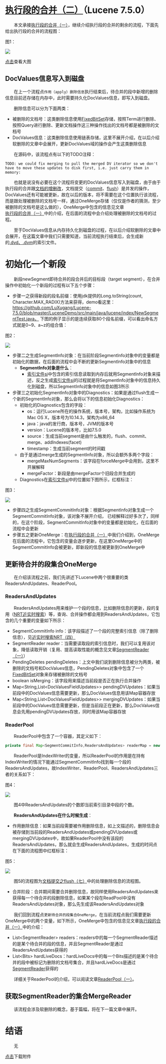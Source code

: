 # [执行段的合并（二）](https://www.amazingkoala.com.cn/Lucene/Index/)（Lucene 7.5.0）

&emsp;&emsp;本文承接[执行段的合并（一）](https://www.amazingkoala.com.cn/Lucene/Index/2019/1024/101.html)，继续介绍执行段的合并的剩余的流程，下面先给出执行段的合并的流程图：

图1：

<img src="执行段的合并（二）-image/1.png">

[点击]()查看大图

## DocValues信息写入到磁盘

&emsp;&emsp;在上一个流程点`作用（apply）删除信息`执行结束后，待合并的段中新增的删除信息目前还存储在内存中，此时需要持久化DocValues信息，即写入到磁盘。

&emsp;&emsp;删除信息可以分为下面两类：

- 被删除的文档号：这类删除信息使用[FixedBitSet](https://www.amazingkoala.com.cn/Lucene/gongjulei/2019/0404/45.html)存储，按照Term进行删除、按照Query进行删除、更新文档操作这三种操作找出的文档号都是被删除的文档号
- DocValues信息：这类删除信息使用链表存储，这里不展开介绍，在以后介绍软删除的文章中会展开，更新DocValues域的操作会产生这类删除信息

&emsp;&emsp;在源码中，该流程点有以下的TODO注释：

```text
TODO: we could fix merging to pull the merged DV iterator so we don't have to move these updates to disk first, i.e. just carry them in memory:
```

&emsp;&emsp;也就是说没有必要在这个流程将变更的DocValues信息写入到磁盘，由于由于执行段的合并跟[文档的增删改](https://www.amazingkoala.com.cn/Lucene/Index/2019/0626/68.html)，文档提交（[commit](https://www.amazingkoala.com.cn/Lucene/Index/2019/0906/91.html)、[flush](https://www.amazingkoala.com.cn/Lucene/Index/2019/0716/74.html)）是并发的操作，DocValues还有可能被更新，故在以后的版本，将不需要在这个位置执行该流程，而是跟处理被删除的文档号一样，通过OneMerge存储（仅仅是作者的猜测，至少被删除的文档号是这么做的），OneMerge中包含的信息见文章[执行段的合并（一）](https://www.amazingkoala.com.cn/Lucene/Index/2019/1024/101.html)中的介绍，在后面的流程中会介绍处理被删除的文档号的过程。

&emsp;&emsp;至于DocValues信息从内存持久化到磁盘的过程，在以后介绍软删除的文章中会展开，在这篇文章中我们只需要知道，当前流程执行结束后，会生成新的[.dvd、.dvm](https://www.amazingkoala.com.cn/Lucene/DocValues/2019/0218/33.html)的索引文件。

# 初始化一个新段

&emsp;&emsp;新段newSegment即待合并的段合并后的目标段（target segment），在合并操作中初始化一个新段的过程有以下五个步骤：

- 步骤一之获得新段的段名前缀：使用jdk提供的Long.toString(count, Character.MAX_RADIX)方法来获得，demo看这里：https://github.com/LuXugang/Lucene-7.5.0/blob/master/LuceneDemo/src/main/java/lucene/index/NewSegmentTest.java， 下图的例子显示的是连续获取80个段名前缀，可以看出命名方式就是0~9、a~z的组合值：

图2：

<img src="执行段的合并（二）-image/2.png">

- 步骤二之生成SegmentInfo对象：在当前阶段SegmentInfo对象中的变量都是初始化的数据，在后面的流程中会不断的更新SegmentInfo对象中的信息
  - **SegmentInfo对象是什么**：
    - [索引文件si](https://www.amazingkoala.com.cn/Lucene/suoyinwenjian/2019/0605/63.html)中包含的索引信息读取到内存后就用SegmentInfo对象来描述，反之生成[索引文件si](https://www.amazingkoala.com.cn/Lucene/suoyinwenjian/2019/0605/63.html)的过程就是将SegmentInfo对象中的信息持久化到磁盘，所以SegmentInfo对象中的信息如图3所示
- 步骤三之初始化SegmentInfo对象中的Diagnostics：如果是通过flush生成一个新的SegmentInfo对象，那么会将以下的信息初始化Diagnostics：
  - 初始化的Diagnostics包含的字段：
    - os：运行Lucene所在的操作系统，版本号，架构，比如操作系统为Mac OS X，版本号为10.14.3，架构为x86_64
    - java：java的发行商，版本号，JVM的版本号
    - version：Lucene的版本号，比如7.5.0
    - source：生成当前segment是由什么触发的，flush、commit、merge、addIndexes(facet)
    - timestamp：生成当前segment的时间戳
  - 由于是通过merge生成的SegmentInfo对象，所以会额外多两个字段：
    - mergeMaxNumSegments：该字段在forceMerge中会用到，这里不开展解释
    - mergeFactor：新段是由mergeFactor个旧段合并生成的
  - Diagnostics在[索引文件si](https://www.amazingkoala.com.cn/Lucene/suoyinwenjian/2019/0605/63.html)中的位置如下图所示，红框标注：

图3：

<img src="执行段的合并（二）-image/3.png">

- 步骤四之生成SegmentCommitInfo对象：根据SegmentInfo对象生成一个SegmentCommitInfo对象，该对象不展开介绍， 已经解释过好多次了，同样的，在这个阶段，SegmentCommitInfo对象中的变量都是初始化，在后面的流程中会更新
- 步骤五之更新OneMerge：在[执行段的合并（一）](https://www.amazingkoala.com.cn/Lucene/Index/2019/1024/101.html)中我们介绍到，OneMerge在后面的流程中，它包含的变量会逐步更新，在这里OneMerge中的SegmentCommitInfo会被更新，即新段的信息被更新到OneMerge中

## 更新待合并的段集合OneMerge

&emsp;&emsp;在介绍该流程之前，我们先讲述下Lucene中两个很重要的类ReadersAndUpdates、ReaderPool。

### ReadersAndUpdates

&emsp;&emsp;ReadersAndUpdates用来维护一个段的信息，比如删除信息的更新，段的复用（[NRT近实时搜索]([近实时搜索NRT（一）](https://www.amazingkoala.com.cn/Lucene/Index/2019/0916/93.html))）等，查询、合并操作都会用到ReadersAndUpdates，它包含的几个重要的变量如下所示：

- SegmentCommitInfo info：该字段描述了一个段的完整索引信息（除了删除信息），见[近实时搜索NRT（四）](https://www.amazingkoala.com.cn/Lucene/Index/2019/0925/96.html)
- SegmentReader reader：当需要读取段的索引信息时，我们可以复用该对象，降低读取开销（复用、提高读取性能的概念见文章[SegmentReader（一）](https://www.amazingkoala.com.cn/Lucene/Index/2019/1014/99.html)）
- PendingDeletes pendingDeletes：上文中我们说到删除信息被分为两类，被删除的文档号和DocValues信息，PendingDeletes对象中包含了一个[FixedBitSet](https://www.amazingkoala.com.cn/Lucene/gongjulei/2019/0404/45.html)对象来存储被删除的文档号
- boolean isMerging：该字段用来描述当前段是否正在执行合并操作
- Map<String,List\<DocValuesFieldUpdates\>\> pendingDVUpdates：如果当前段中的DocValues信息需要更新，那么DocValues信息用该Map容器存放
- Map<String,List\<DocValuesFieldUpdates\>\> mergingDVUpdates：如果当前段中的DocValues信息需要更新，但是当前段正在更新，那么DocValues信息会先用pendingDVUpdates存放，同时用该Map容器存放

### ReaderPool

&emsp;&emsp;ReaderPool中包含了一个容器，其定义如下：

```java
private final Map<SegmentCommitInfo,ReadersAndUpdates> readerMap = new HashMap<>();
```

&emsp;&emsp;ReaderPool是IndexWriter的变量，所以ReaderPool的作用是在持有IndexWriter的情况下能通过SegmentCommitInfo找到每一个段的ReadersAndUpdates，故IndexWriter、ReaderPool、ReadersAndUpdates三者的关系如下：

图4：

<img src="执行段的合并（二）-image/4.png">

&emsp;&emsp;图4中ReadersAndUpdates的个数即当前索引目录中段的个数。

&emsp;&emsp;**ReadersAndUpdates在什么时候生成**：

-	作用删除信息：如果当前段需要被作用删除信息，如上文描述的，删除信息会被存储到当前段的ReadersAndUpdates或pendingDVUpdates或mergingDVUpdates中，故如果ReaderPool中没有该段的ReadersAndUpdates，那么就会生成ReadersAndUpdates，生成的时间点在下面的流程图中红框标注：

图5：

<img src="执行段的合并（二）-image/5.png">

&emsp;&emsp;图5的流程图为[文档提交之flush（七）](https://www.amazingkoala.com.cn/Lucene/Index/2019/0807/80.html)中的处理删除信息的流程图。

-	合并阶段：合并期间需要合并删除信息，故同样使用ReadersAndUpdates来获得每一个待合并的段删除信息，如果某个段在ReadPool中没有ReadersAndUpdates对象，那么先生成该ReadersAndUpdates对象

&emsp;&emsp;我们回到流程点`更新待合并的段集合OneMerge`，在当前流程点我们需要更新OneMerge中的两个变量，如下所示，OneMerge中包含的信息见文章[执行段的合并（一）](https://www.amazingkoala.com.cn/Lucene/Index/2019/1024/101.html)中的介绍：

-	List\<SegmentReader\> readers：readers中的每一个SegmentReader描述的是某个待合并的段的信息，并且SegmentReader是通过ReadersAndUpdates获得的
-	List\<Bits\> hardLiveDocs：hardLiveDocs中的每一个Bits描述的是某个待合并的段中被标记为删除的文档号集合，并且hardLiveDocs是通过[SegmentReader](https://www.amazingkoala.com.cn/Lucene/Index/2019/1014/99.html)获得的

&emsp;&emsp;详细关于ReaderPool的介绍，可以阅读文章[ReaderPool（一）](https://www.amazingkoala.com.cn/Lucene/Index/2020/1208/183.html)。

## 获取SegmentReader的集合MergeReader

&emsp;&emsp;该流程会涉及软删除的概念，基于篇幅，将在下一篇文章中展开。

# 结语

&emsp;&emsp;无

[点击](http://www.amazingkoala.com.cn/attachment/Lucene/Index/执行段的合并/执行段的合并（二）/执行段的合并（二）.zip)下载附件

